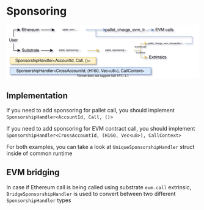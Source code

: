 # Sponsoring

![Sponsoring flow](./sponsoring-flow.drawio.svg)

## Implementation

If you need to add sponsoring for pallet call, you should implement `SponsorshipHandler<AccountId, Call, ()>`

If you need to add sponsoring for EVM contract call, you should implement `SponsorshipHandler<CrossAccountId, (H160, Vec<u8>), CallContext>`

For both examples, you can take a look at `UniqueSponsorshipHandler` struct inside of common runtime

## EVM bridging

In case if Ethereum call is being called using substrate `evm.call` extrinsic, `BridgeSponsorshipHandler` is used to convert between two different `SponsorshipHandler` types
